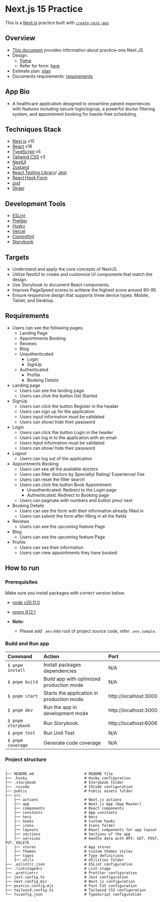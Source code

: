 # Next.js 15 Practice

This is a [Next.js](https://nextjs.org/) practice built with [`create-next-app`](https://github.com/vercel/next.js/tree/canary/packages/create-next-app)

## Overview

- [This document](https://docs.google.com/document/d/1Pxz4i7bTHWRCa8x4zCorF9HUxJ1WicLndIJNAgCOJRQ/edit?tab=t.0) provides information about practice-one Next.JS
- Design:
  - [figma](<https://www.figma.com/design/fm7G2jYC6DfCX93wk8Zi3z/CareMate-(Community)?node-id=0-1&node-type=canvas&t=wkw1y108oira6rwi-0>)
  - Refer for form: [here](https://www.jotform.com/build/243378581809469?s=templates&salesforceTemplate=1)
- Estimate plan: [plan](https://docs.google.com/document/d/1Fx6D8fAdXLi-Vx2lW_XB7YPDIJDqMw0JrMsXwTFxZok/edit?tab=t.0#heading=h.cv6kvnd7rylc)
- Documents requirements: [requirements](https://docs.google.com/document/d/1PReqvuwG4ZWFjPevnZNuFKKSSJQQOcxQZx_N64HAWfc/edit?tab=t.0)

## App Bio

- A healthcare application designed to streamline patient experiences with features including secure login/signup, a powerful doctor filtering system, and appointment booking for hassle-free scheduling.

## Techniques Stack

- [Next.js](https://nextjs.org/) v15
- [React](https://react.dev/) v18
- [TypeScript](https://www.typescriptlang.org/) v5
- [Tailwind CSS](https://tailwindcss.com/) v3
- [NextUI](https://nextui.org/)
- [Zustand](https://zustand.docs.pmnd.rs/getting-started/introduction)
- [React Testing Library](https://testing-library.com/docs/react-testing-library/intro/)/ [Jest](https://jestjs.io/)
- [React Hook Form](https://react-hook-form.com/)
- [zod](https://zod.dev/)
- [Strapi](https://strapi.io/)

## Development Tools

- [ESLint](https://eslint.org/)
- [Prettier](https://prettier.io/)
- [Husky](https://github.com/typicode/husky)
- [Vercel](https://vercel.com)
- [Commitlint](https://commitlint.js.org/#/)
- [Storybook](https://storybook.js.org/)

## Targets

- Understand and apply the core concepts of NextJS
- Utilize NextUI to create and customize UI components that match the design.
- Use Storybook to document React components.
- Improve PageSpeed scores to achieve the highest score around 90-95.
- Ensure responsive design that supports three device types: Mobile, Tablet, and Desktop.

## Requirements

- Users can see the following pages:
  - Landing Page
  - Appointments Booking
  - Reviews
  - Blog
  - Unauthenticated
    - Login
    - SignUp
  - Authenticated
    - Profile
    - Booking Details
- Landing page
  - Users can see the landing page
  - Users can click the button Get Started
- SignUp
  - Users can click the button Register in the header
  - Users can sign up for the application
  - Users input information must be validated
  - Users can show/ hide their password
- Login
  - Users can click the button Login in the header
  - Users can log in to the application with an email
  - Users input information must be validated
  - Users can show/ hide their password
- Logout
  - Users can log out of the application
- Appointments Booking
  - Users can see all the available doctors
  - Users can filter doctors by Specialty/ Rating/ Experience/ Fee
  - Users can reset the filter search
  - Users can click the button Book Appointment
    - Unauthenticated: Redirect to the Login page
    - Authenticated: Redirect to Booking page
  - Users can paginate with numbers and button prev/ next
- Booking Details
  - Users can see the form with their information already filled in
  - Users can submit the form after filling in all the fields
- Reviews
  - Users can see the upcoming feature Page
- Blog
  - Users can see the upcoming feature Page
- Profile
  - Users can see their information
  - Users can view appointments they have booked.

## How to run

### Prerequisites

Make sure you install packages with correct version below:

- [node v20.11.0](https://nodejs.org/en/download/package-manager)
- [pnpm 9.12.1](https://pnpm.io/installation)

- **Note:**
  - Please add `.env` into root of project source code, refer `.env.sample`.

### Build and Run app

| Command            | Action                                     | Port                  |
| :----------------- | :----------------------------------------- | :-------------------- |
| `$ pnpm install`   | Install packages dependencies              | N/A                   |
| `$ pnpm build`     | Build app with optimized production mode   | N/A                   |
| `$ pnpm start`     | Starts the application in production mode. | http://localhost:3000 |
| `$ pnpm dev`       | Run the app in development mode            | http://localhost:3000 |
| `$ pnpm storybook` | Run Storybook.                             | http://localhost:6006 |
| `$ pnpm test`      | Run Unit Test                              | N/A                   |
| `$ pnpm coverage`  | Generate code coverage                     | N/A                   |

### Project structure

```shell
.
├── README.md                       # README file
├── .husky                          # Husky configuration
├── .storybook                      # Storybook folder
├── .vscode                         # VSCode configuration
├── public                          # Public assets folder
├── src
│   ├── actions                     # Next.js actions
│   ├── app                         # Next.js App (App Router)
│   ├── components                  # React components
│   ├── constants                   # App constants
│   ├── hocs                        # Hocs
│   ├── hooks                       # Custom hooks
│   ├── icons                       # Icons folder
│   ├── layouts                     # React components for app layout
│   ├── sections                    # Sections of the app
│   ├── services                    # Handle data with API: GET, POST, PUT, DELETE
│   ├── stores                      # App stores
│   ├── themes                      # Custom themes styles
│   ├── types                       # Type definitions
│   ├── utils                       # Utilities folder
├── .eslintrc.json                  # ESLint configuration
├── .lintstagedrc                   # Lint-stage
├── .prettierrc                     # Prettier configuration
├── jest.config.ts                  # Jest configuration
├── next.config.mjs                 # Next.js configuration
├── postcss.config.mjs              # Post CSS configuration
├── tailwind.config.ts              # Tailwind CSS configuration
└── tsconfig.json                   # TypeScript configuration
```
